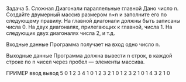 Задача 5.
Сложная
Диагонали параллельные главной
Дано число n. Создайте двумерный массив размером n×n и заполните его по следующему правилу. На главной диагонали должны быть записаны числа 0. На двух диагоналях, прилегающих к главной, числа 1. На следующих двух диагоналях числа 2, и т.д.

Входные данные
Программа получает на вход одно число n.

Выходные данные
Программа должна вывести n строк, в каждой строке по n чисел через пробел — элементы массива.

ПРИМЕР
ввод	вывод
5
0 1 2 3 4
1 0 1 2 3
2 1 0 1 2
3 2 1 0 1
4 3 2 1 0
